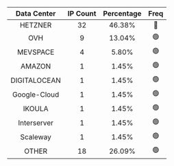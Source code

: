 | Data Center | IP Count | Percentage | Freq |
|:------------:|:--------:|:-----------:|:-----:|
| HETZNER | 32 | 46.38% | 🔴 |
| OVH | 9 | 13.04% | 🟢 |
| MEVSPACE | 4 | 5.80% | 🟢 |
| AMAZON | 1 | 1.45% | 🟢 |
| DIGITALOCEAN | 1 | 1.45% | 🟢 |
| Google-Cloud | 1 | 1.45% | 🟢 |
| IKOULA | 1 | 1.45% | 🟢 |
| Interserver | 1 | 1.45% | 🟢 |
| Scaleway | 1 | 1.45% | 🟢 |
| OTHER | 18 | 26.09% | 🟢 |